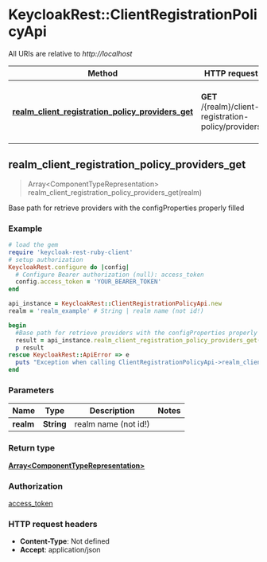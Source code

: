 # KeycloakRest::ClientRegistrationPolicyApi

All URIs are relative to *http://localhost*

Method | HTTP request | Description
------------- | ------------- | -------------
[**realm_client_registration_policy_providers_get**](ClientRegistrationPolicyApi.md#realm_client_registration_policy_providers_get) | **GET** /{realm}/client-registration-policy/providers | Base path for retrieve providers with the configProperties properly filled



## realm_client_registration_policy_providers_get

> Array&lt;ComponentTypeRepresentation&gt; realm_client_registration_policy_providers_get(realm)

Base path for retrieve providers with the configProperties properly filled

### Example

```ruby
# load the gem
require 'keycloak-rest-ruby-client'
# setup authorization
KeycloakRest.configure do |config|
  # Configure Bearer authorization (null): access_token
  config.access_token = 'YOUR_BEARER_TOKEN'
end

api_instance = KeycloakRest::ClientRegistrationPolicyApi.new
realm = 'realm_example' # String | realm name (not id!)

begin
  #Base path for retrieve providers with the configProperties properly filled
  result = api_instance.realm_client_registration_policy_providers_get(realm)
  p result
rescue KeycloakRest::ApiError => e
  puts "Exception when calling ClientRegistrationPolicyApi->realm_client_registration_policy_providers_get: #{e}"
end
```

### Parameters


Name | Type | Description  | Notes
------------- | ------------- | ------------- | -------------
 **realm** | **String**| realm name (not id!) | 

### Return type

[**Array&lt;ComponentTypeRepresentation&gt;**](ComponentTypeRepresentation.md)

### Authorization

[access_token](../README.md#access_token)

### HTTP request headers

- **Content-Type**: Not defined
- **Accept**: application/json

